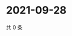 # 2021-09-28

共 0 条

<!-- BEGIN WEIBO -->
<!-- 最后更新时间 Tue Sep 28 2021 04:00:39 GMT+0800 (China Standard Time) -->

<!-- END WEIBO -->
